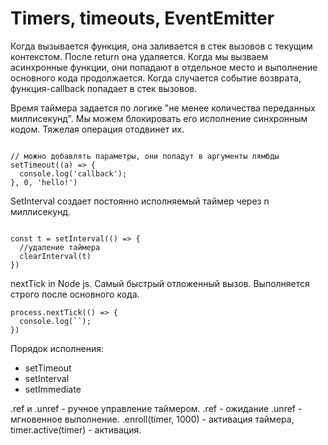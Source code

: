 # Timers, timeouts, EventEmitter

Когда вызывается функция, она заливается в стек вызовов с текущим контекстом. После return она удаляется. Когда мы вызваем асинхронные функции, они попадают в отдельное место и выполнение основного кода продолжается. Когда случается событие возврата, функция-callback попадает в стек вызовов.

Время таймера задается по логике "не менее количества переданных миллисекунд". Мы можем блокировать его исполнение синхронным кодом. Тяжелая операция отодвинет их.

```code 

// можно добавлять параметры, они попадут в аргументы лямбды
setTimeout((a) => {
  console.log('callback');
}, 0, 'hello!')

```

SetInterval создает постоянно исполняемый таймер через n миллисекунд.

```code

const t = setInterval(() => {
  //удаление таймера
  clearInterval(t)
})

```

nextTick in Node js. Самый быстрый отложенный вызов. Выполняется строго после основного кода.

```code
process.nextTick(() => {
  console.log(``);
})
```

Порядок исполнения:
* setTimeout
* setInterval
* setImmediate

.ref и .unref - ручное управление таймером. .ref - ожидание .unref - мгновенное выполнение.
.enroll(timer, 1000) - активация таймера, timer.active(timer) - активация.
